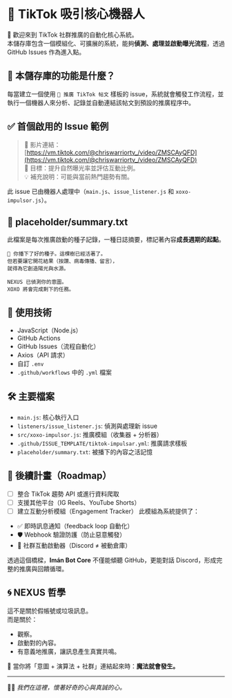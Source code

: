 # 🧲 TikTok 吸引核心機器人

🚀 歡迎來到 TikTok 社群推廣的自動化核心系統。  
本儲存庫包含一個模組化、可擴展的系統，能夠**偵測、處理並啟動曝光流程**，透過 GitHub Issues 作為進入點。

## 📌 本儲存庫的功能是什麼？

每當建立一個使用 `🎯 推廣 TikTok 帖文` 樣板的 issue，系統就會觸發工作流程，並執行一個機器人來分析、記錄並自動連結該帖文到預設的推廣程序中。

## ✅ 首個啟用的 Issue 範例

> 📎 影片連結：[https://vm.tiktok.com/@chriswarriortv_/video/ZMSCAyQFD](https://vm.tiktok.com/@chriswarriortv_/video/ZMSCAyQFD)  
> 🎯 目標：提升自然曝光率並評估互動比例。  
> 💡 補充說明：可能與當前熱門趨勢有關。  

此 issue 已由機器人處理中（`main.js`、`issue_listener.js` 和 `xoxo-impulsor.js`）。

## 📁 placeholder/summary.txt

此檔案是每次推廣啟動的種子記錄，一種日誌摘要，標記著內容**成長週期的起點**。

```
🌱 你播下了好的種子。這棵樹已經活著了。
但若要讓它開花結果（按讚、病毒傳播、留言），
就得為它創造陽光與水源。

NEXUS 已偵測你的意圖。
XOXO 將會完成剩下的任務。
```

## 🧠 使用技術

- JavaScript（Node.js）
- GitHub Actions
- GitHub Issues（流程自動化）
- Axios（API 請求）
- 自訂 `.env`
- `.github/workflows` 中的 `.yml` 檔案

## 🛠️ 主要檔案

- `main.js`: 核心執行入口  
- `listeners/issue_listener.js`: 偵測與處理新 issue  
- `src/xoxo-impulsor.js`: 推廣模組（收集器 + 分析器）  
- `.github/ISSUE_TEMPLATE/tiktok-impulsar.yml`: 推廣請求樣板  
- `placeholder/summary.txt`: 被播下的內容之活記憶  

## 📡 後續計畫（Roadmap）

- [ ] 整合 TikTok 趨勢 API 或進行資料爬取  
- [ ] 支援其他平台（IG Reels、YouTube Shorts）  
- [ ] 建立互動分析模組（Engagement Tracker）
      此模組為系統提供了：

- ✅ 即時訊息通知（feedback loop 自動化）  
- 🛡️ Webhook 驗證防護（防止惡意觸發）  
- 🧠 社群互動啟動器（Discord ≠ 被動倉庫）  

透過這個橋樑，**Imán Bot Core** 不僅能傾聽 GitHub，更能對話 Discord，形成完整的推廣與回饋循環。  

## 🌀 NEXUS 哲學

這不是關於假帳號或垃圾訊息。  
而是關於：  
- 觀察。  
- 啟動對的內容。  
- 有意義地推廣，讓訊息產生真實共鳴。  

🧲 當你將「意圖 + 演算法 + 社群」連結起來時：**魔法就會發生。**

---

🧠🐜 *我們在這裡，懷著好奇的心與真誠的心。*

